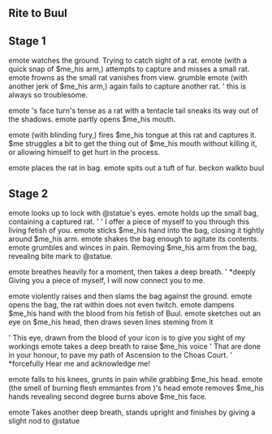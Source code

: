 
Rite to Buul
-----------------------------------------


Stage 1
-----------------------------------------
emote watches the ground. Trying to catch sight of a rat.
emote (with a quick snap of $me_his arm,) attempts to capture and misses a small rat.
emote frowns as the small rat vanishes from view.
grumble
emote (with another jerk of $me_his arm,) again fails to capture another rat.
' this is always so troublesome.

emote 's face turn's tense as a rat with a tentacle tail sneaks its way out of the shadows.
emote partly opens $me_his mouth.

emote (with blinding fury,) fires $me_his tongue at this rat and captures it. $me struggles a bit to get the thing out of $me_his mouth without killing it, or allowing himself to get hurt in the process.

emote places the rat in bag.
emote spits out a tuft of fur.
beckon
walkto buul

Stage 2
-----------------------------------------
emote looks up to lock with @statue's eyes.
emote holds up the small bag, containing a captured rat.
' 
' I offer a piece of myself to you through this living fetish of you.
emote sticks $me_his hand into the bag, closing it tightly around $me_his arm. 
emote shakes the bag enough to agitate its contents.
emote grumbles and winces in pain. Removing $me_his arm from the bag, revealing bite mark to @statue.

emote breathes heavily for a moment, then takes a deep breath.
' *deeply Giving you a piece of myself, I will now connect you to me.

emote violently raises and then slams the bag against the ground.
emote opens the bag, the rat within does not even twitch.
emote dampens $me_his hand with the blood from his fetish of Buul.
emote sketches out an eye on $me_his head, then draws seven lines steming from it

' This eye, drawn from the blood of your icon is to give you sight of my workings
emote takes a deep breath to raise $me_his voice
' That are done in your honour, to pave my path of Ascension to the Choas Court.
' *forcefully Hear me and acknowledge me!

emote falls to his knees, grunts in pain while grabbing $me_his head.
emote (the smell of burning flesh emmantes from )'s head
emote removes $me_his hands revealing second degree burns above $me_his face.

emote Takes another deep breath, stands upright and finishes by giving a slight nod to @statue
